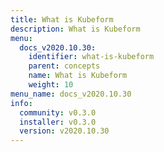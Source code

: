 ```yaml
---
title: What is Kubeform
description: What is Kubeform
menu:
  docs_v2020.10.30:
    identifier: what-is-kubeform
    parent: concepts
    name: What is Kubeform
    weight: 10
menu_name: docs_v2020.10.30
info:
  community: v0.3.0
  installer: v0.3.0
  version: v2020.10.30
---
```


